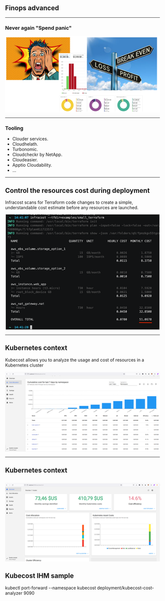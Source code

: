 ## Finops advanced


----

### Never again "Spend panic"
![panic](img/panic.png)


----

### Tooling

- Clouder services.
- Cloudhelath.
- Turbonomic.
- Cloudcheckr by NetApp.
- Cloudeasier.
- Apptio Cloudability.
- ...

----

## Control the resources cost during deployment
Infracost scans for Terraform code changes to create a simple, understandable cost estimate before any resources are launched.

![panic](img/infracost.png)

----

## Kubernetes context

Kubecost allows you to analyze the usage and cost of resources in a Kubernetes cluster

![kubecost](img/kubecost.png)

----

## Kubernetes context

![kubecost](img/kubecost2.png)
----

## Kubecost IHM sample

kubectl port-forward --namespace kubecost deployment/kubecost-cost-analyzer 9090
